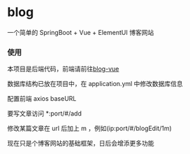 # blog   

一个简单的 SpringBoot + Vue + ElementUI 博客网站

### 使用

本项目是后端代码，前端请前往[blog-vue](https://github.com/irenjie/blog-vue)

数据库结构已放在项目中，在 application.yml 中修改数据库信息

配置前端 axios baseURL

要写文章访问 *:port/#/add   

修改某篇文章在 url 后加上 m ，例如(ip:port/#/blogEdit/1m)

现在只是个博客网站的基础框架，日后会增添更多功能
